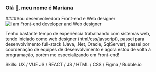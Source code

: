 ### Olá 👋, meu nome é Mariana
####Sou desemvolvedora Front-end e Web designer
![I am Front-end developer and Web designer](https://arturssmirnovs.github.io/github-profile-readme-generator/images/banner.png)

Tenho bastante tempo de experiência trabalhando com sistemas web, tendo iniciado como web designer (html/css/javscript), passei para desenvolvimento full-stack (Java, .Net, Oracle, SqlServer), passei por coordenação de equipes de desenvolvimento e agora estou de volta à programação, porém me especializando em Front-end!

Skills: UX / VUE JS / REACT / JS / HTML / CSS / Figma / Bubble.io

